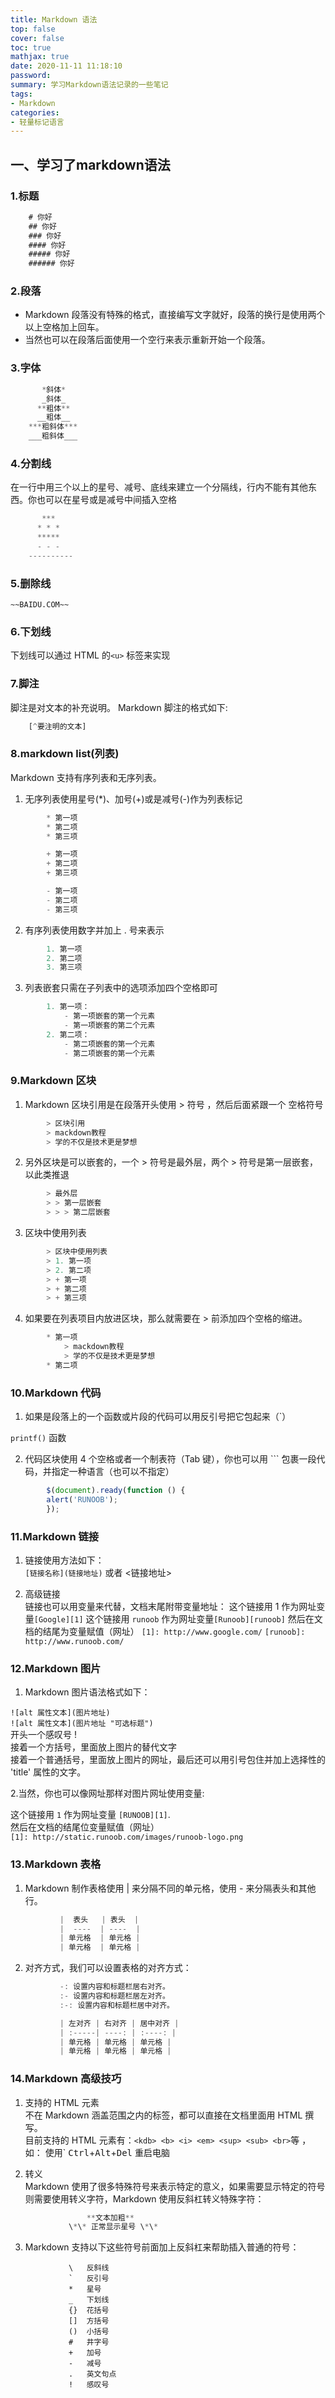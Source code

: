 ```yaml
---
title: Markdown 语法
top: false
cover: false
toc: true
mathjax: true
date: 2020-11-11 11:18:10
password:
summary: 学习Markdown语法记录的一些笔记
tags:
- Markdown
categories:
- 轻量标记语言
---
```


## 一、学习了markdown语法

### 1.标题

```js
    # 你好
    ## 你好
    ### 你好
    #### 你好
    ##### 你好
    ###### 你好
```

### 2.段落

* Markdown 段落没有特殊的格式，直接编写文字就好，段落的换行是使用两个以上空格加上回车。
* 当然也可以在段落后面使用一个空行来表示重新开始一个段落。

### 3.字体

```js
       *斜体*
       _斜体_
      **粗体**
      __粗体__
    ***粗斜体***
    ___粗斜体___
```

### 4.分割线

在一行中用三个以上的星号、减号、底线来建立一个分隔线，行内不能有其他东西。你也可以在星号或是减号中间插入空格

```js
       ***
      * * *
      *****
      - - -
    ----------
```

### 5.删除线

`~~BAIDU.COM~~`

### 6.下划线

下划线可以通过 HTML 的`<u>` 标签来实现

### 7.脚注

脚注是对文本的补充说明。
    Markdown 脚注的格式如下:

```js
    [^要注明的文本]
```

### 8.markdown list(列表)

Markdown 支持有序列表和无序列表。

1. 无序列表使用星号(*)、加号(+)或是减号(-)作为列表标记

```js
        * 第一项
        * 第二项
        * 第三项

        + 第一项
        + 第二项
        + 第三项

        - 第一项
        - 第二项
        - 第三项
```

2. 有序列表使用数字并加上 . 号来表示

```js
        1. 第一项
        2. 第二项
        3. 第三项
```

3. 列表嵌套只需在子列表中的选项添加四个空格即可

```js
        1. 第一项：
            - 第一项嵌套的第一个元素
            - 第一项嵌套的第二个元素
        2. 第二项：
            - 第二项嵌套的第一个元素
            - 第二项嵌套的第一个元素
```

### 9.Markdown 区块

1. Markdown 区块引用是在段落开头使用 > 符号 ，然后后面紧跟一个 空格符号

```js
        > 区块引用
        > mackdown教程
        > 学的不仅是技术更是梦想 
```

2. 另外区块是可以嵌套的，一个 > 符号是最外层，两个 > 符号是第一层嵌套，以此类推退

```js
        > 最外层
        > > 第一层嵌套
        > > > 第二层嵌套 
```

3. 区块中使用列表

```js
        > 区块中使用列表
        > 1. 第一项
        > 2. 第二项
        > + 第一项
        > + 第二项
        > + 第三项
```

4. 如果要在列表项目内放进区块，那么就需要在 > 前添加四个空格的缩进。

```js
        * 第一项
            > mackdown教程
            > 学的不仅是技术更是梦想
        * 第二项
```

### 10.Markdown 代码

1. 如果是段落上的一个函数或片段的代码可以用反引号把它包起来（`）

`printf()` 函数

2. 代码区块使用 4 个空格或者一个制表符（Tab 键），你也可以用 ``` 包裹一段代码，并指定一种语言（也可以不指定）

```javascript
        $(document).ready(function () {
        alert('RUNOOB');
        });
```

### 11.Markdown 链接

1. 链接使用方法如下：  
        `[链接名称](链接地址)`
         或者
        <链接地址>

2. 高级链接  
        链接也可以用变量来代替，文档末尾附带变量地址：
        这个链接用 1 作为网址变量`[Google][1]`
        这个链接用 `runoob` 作为网址变量`[Runoob][runoob]`
        然后在文档的结尾为变量赋值（网址）
        `[1]: http://www.google.com/`
        `[runoob]: http://www.runoob.com/`

### 12.Markdown 图片

1. Markdown 图片语法格式如下：  

`![alt 属性文本](图片地址)`  
`![alt 属性文本](图片地址 "可选标题")`   
开头一个感叹号 !  
接着一个方括号，里面放上图片的替代文字  
接着一个普通括号，里面放上图片的网址，最后还可以用引号包住并加上选择性的 'title' 属性的文字。

2.当然，你也可以像网址那样对图片网址使用变量:

这个链接用 `1` 作为网址变量 `[RUNOOB][1]`.  
然后在文档的结尾位变量赋值（网址）  
`[1]: http://static.runoob.com/images/runoob-logo.png`

### 13.Markdown 表格

1. Markdown 制作表格使用 | 来分隔不同的单元格，使用 - 来分隔表头和其他行。

```js
           |  表头   | 表头  |
           |  ----  | ----  |
           | 单元格  | 单元格 |
           | 单元格  | 单元格 |
```

2. 对齐方式，我们可以设置表格的对齐方式：

```js
           -: 设置内容和标题栏居右对齐。
           :- 设置内容和标题栏居左对齐。
           :-: 设置内容和标题栏居中对齐。

           | 左对齐 | 右对齐 | 居中对齐 |
           | :-----| ----: | :----: |
           | 单元格 | 单元格 | 单元格 |
           | 单元格 | 单元格 | 单元格 |
```

### 14.Markdown 高级技巧

1. 支持的 HTML 元素  
   不在 Markdown 涵盖范围之内的标签，都可以直接在文档里面用 HTML 撰写。  
   目前支持的 HTML 元素有：`<kdb> <b> <i> <em> <sup> <sub> <br>`等 ，如：
   使用` <kbd>Ctrl</kbd>+<kbd>Alt</kbd>+<kbd>Del</kbd> 重启电脑

2. 转义  
   Markdown 使用了很多特殊符号来表示特定的意义，如果需要显示特定的符号则需要使用转义字符，Markdown 使用反斜杠转义特殊字符：

```js
                 **文本加粗**
             \*\* 正常显示星号 \*\*
```

3. Markdown 支持以下这些符号前面加上反斜杠来帮助插入普通的符号：

```
             \   反斜线
             `   反引号
             *   星号
             _   下划线
             {}  花括号
             []  方括号
             ()  小括号
             #   井字号
             +   加号
             -   减号
             .   英文句点
             !   感叹号
```
